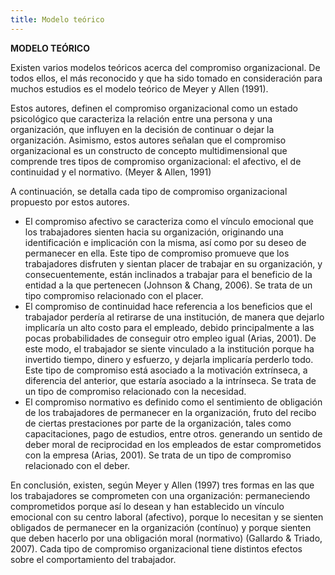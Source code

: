 ```yaml
---
title: Modelo teórico
---
```




**MODELO TEÓRICO**

Existen varios modelos teóricos acerca del compromiso organizacional. De todos ellos, el más reconocido y que ha sido tomado en consideración para muchos estudios es el modelo teórico de Meyer y Allen (1991).

Estos autores, definen el compromiso organizacional como un estado psicológico que caracteriza la relación entre una persona y una organización, que influyen en la decisión de continuar o dejar la organización. Asimismo, estos autores señalan que el compromiso organizacional es un constructo de concepto multidimensional que comprende tres tipos de compromiso organizacional: el afectivo, el de continuidad y el normativo. (Meyer &amp; Allen, 1991)

A continuación, se detalla cada tipo de compromiso organizacional propuesto por estos autores.

- El compromiso afectivo se caracteriza como el vínculo emocional que los trabajadores sienten hacia su organización, originando una identificación e implicación con la misma, así como por su deseo de permanecer en ella. Este tipo de compromiso promueve que los trabajadores disfruten y sientan placer de trabajar en su organización, y consecuentemente, están inclinados a trabajar para el beneficio de la entidad a la que pertenecen (Johnson &amp; Chang, 2006). Se trata de un tipo compromiso relacionado con el placer.
- El compromiso de continuidad hace referencia a los beneficios que el trabajador perdería al retirarse de una institución, de manera que dejarlo implicaría un alto costo para el empleado, debido principalmente a las pocas probabilidades de conseguir otro empleo igual (Arias, 2001). De este modo, el trabajador se siente vinculado a la institución porque ha invertido tiempo, dinero y esfuerzo, y dejarla implicaría perderlo todo. Este tipo de compromiso está asociado a la motivación extrínseca, a diferencia del anterior, que estaría asociado a la intrínseca. Se trata de un tipo de compromiso relacionado con la necesidad.
- El compromiso normativo es definido como el sentimiento de obligación de los trabajadores de permanecer en la organización, fruto del recibo de ciertas prestaciones por parte de la organización, tales como capacitaciones, pago de estudios, entre otros. generando un sentido de deber moral de reciprocidad en los empleados de estar comprometidos con la empresa (Arias, 2001). Se trata de un tipo de compromiso relacionado con el deber.

En conclusión, existen, según Meyer y Allen (1997) tres formas en las que los trabajadores se comprometen con una organización: permaneciendo comprometidos porque así lo desean y han establecido un vínculo emocional con su centro laboral (afectivo), porque lo necesitan y se sienten obligados de permanecer en la organización (contínuo) y porque sienten que deben hacerlo por una obligación moral (normativo) (Gallardo &amp; Triado, 2007). Cada tipo de compromiso organizacional tiene distintos efectos sobre el comportamiento del trabajador.

